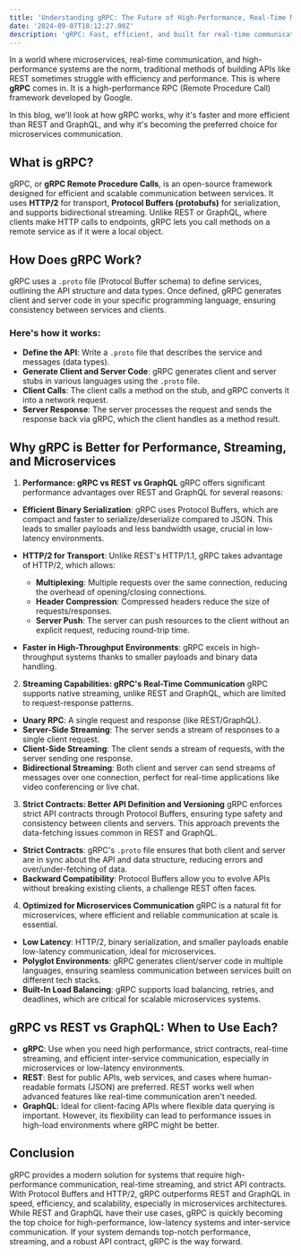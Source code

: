 ```yaml
---
title: 'Understanding gRPC: The Future of High-Performance, Real-Time Microservices Communication'
date: '2024-09-07T18:12:27.00Z'
description: 'gRPC: Fast, efficient, and built for real-time communication.'
---
```



In a world where microservices, real-time communication, and high-performance systems are the norm, traditional methods of building APIs like REST sometimes struggle with efficiency and performance. This is where **gRPC** comes in. It is a high-performance RPC (Remote Procedure Call) framework developed by Google.

In this blog, we'll look at how gRPC works, why it's faster and more efficient than REST and GraphQL, and why it's becoming the preferred choice for microservices communication.

## What is gRPC?
gRPC, or **gRPC Remote Procedure Calls**, is an open-source framework designed for efficient and scalable communication between services. It uses **HTTP/2** for transport, **Protocol Buffers (protobufs)** for serialization, and supports bidirectional streaming. Unlike REST or GraphQL, where clients make HTTP calls to endpoints, gRPC lets you call methods on a remote service as if it were a local object.

## How Does gRPC Work?
gRPC uses a `.proto` file (Protocol Buffer schema) to define services, outlining the API structure and data types. Once defined, gRPC generates client and server code in your specific programming language, ensuring consistency between services and clients.

### Here's how it works:

- **Define the API**: Write a `.proto` file that describes the service and messages (data types).
- **Generate Client and Server Code**: gRPC generates client and server stubs in various languages using the `.proto` file.
- **Client Calls**: The client calls a method on the stub, and gRPC converts it into a network request.
- **Server Response**: The server processes the request and sends the response back via gRPC, which the client handles as a method result.

  
## Why gRPC is Better for Performance, Streaming, and Microservices
1. **Performance: gRPC vs REST vs GraphQL**
gRPC offers significant performance advantages over REST and GraphQL for several reasons:

  - **Efficient Binary Serialization**: gRPC uses Protocol Buffers, which are compact and faster to serialize/deserialize compared to JSON. This leads to smaller payloads and less bandwidth usage, crucial in low-latency environments.

  - **HTTP/2 for Transport**: Unlike REST's HTTP/1.1, gRPC takes advantage of HTTP/2, which allows:

      - **Multiplexing**: Multiple requests over the same connection, reducing the overhead of opening/closing connections.
      - **Header Compression**: Compressed headers reduce the size of requests/responses.
      - **Server Push**: The server can push resources to the client without an explicit request, reducing round-trip time.
      
  - **Faster in High-Throughput Environments**: gRPC excels in high-throughput systems thanks to smaller payloads and binary data handling.

2. **Streaming Capabilities: gRPC's Real-Time Communication**
gRPC supports native streaming, unlike REST and GraphQL, which are limited to request-response patterns.

  - **Unary RPC**: A single request and response (like REST/GraphQL).
  - **Server-Side Streaming**: The server sends a stream of responses to a single client request.
  - **Client-Side Streaming**: The client sends a stream of requests, with the server sending one response.
  - **Bidirectional Streaming**: Both client and server can send streams of messages over one connection, perfect for real-time applications like video conferencing or live chat.

3. **Strict Contracts: Better API Definition and Versioning**
gRPC enforces strict API contracts through Protocol Buffers, ensuring type safety and consistency between clients and servers. This approach prevents the data-fetching issues common in REST and GraphQL.

  - **Strict Contracts**: gRPC's `.proto` file ensures that both client and server are in sync about the API and data structure, reducing errors and over/under-fetching of data.
  - **Backward Compatibility**: Protocol Buffers allow you to evolve APIs without breaking existing clients, a challenge REST often faces.
  
4. **Optimized for Microservices Communication**
gRPC is a natural fit for microservices, where efficient and reliable communication at scale is essential.

  - **Low Latency**: HTTP/2, binary serialization, and smaller payloads enable low-latency communication, ideal for microservices.
  - **Polyglot Environments**: gRPC generates client/server code in multiple languages, ensuring seamless communication between services built on different tech stacks.
  - **Built-In Load Balancing**: gRPC supports load balancing, retries, and deadlines, which are critical for scalable microservices systems.

  
## gRPC vs REST vs GraphQL: When to Use Each?
- **gRPC**: Use when you need high performance, strict contracts, real-time streaming, and efficient inter-service communication, especially in microservices or low-latency environments.
- **REST**: Best for public APIs, web services, and cases where human-readable formats (JSON) are preferred. REST works well when advanced features like real-time communication aren't needed.
- **GraphQL**: Ideal for client-facing APIs where flexible data querying is important. However, its flexibility can lead to performance issues in high-load environments where gRPC might be better.

  
## Conclusion
gRPC provides a modern solution for systems that require high-performance communication, real-time streaming, and strict API contracts. With Protocol Buffers and HTTP/2, gRPC outperforms REST and GraphQL in speed, efficiency, and scalability, especially in microservices architectures. While REST and GraphQL have their use cases, gRPC is quickly becoming the top choice for high-performance, low-latency systems and inter-service communication. If your system demands top-notch performance, streaming, and a robust API contract, gRPC is the way forward.
